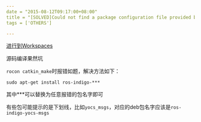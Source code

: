 ```yaml
---
date = "2015-08-12T09:17:00+08:00"
title = "[SOLVED]Could not find a package configuration file provided by &quot;***&quot; with any   of the following names"
tags = ['OTHERS']

---
```


[进行到Workspaces](http://wiki.ros.org/turtlebot/Tutorials/indigo/Turtlebot%20Installation)

源码编译果然坑

`rocon catkin_make`时报错如题，解决方法如下：

`sudo apt-get install ros-indigo-***`

其中***可以替换为任意报错的包名字即可

有些包可能提示的是下划线，比如`yocs_msgs`，对应的deb包名字应该是`ros-indigo-yocs-msgs`